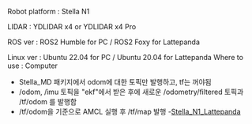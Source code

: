 Robot platform : Stella N1

LIDAR : YDLIDAR x4 or YDLIDAR x4 Pro

ROS ver : ROS2 Humble for PC / ROS2 Foxy for Lattepanda

Linux ver : Ubuntu 22.04 for PC / Ubuntu 20.04 for Lattepanda
Where to use : Computer

- Stella_MD 패키지에서 odom에 대한 토픽만 발행하고, tf는 꺼야됨
- /odom, /imu 토픽을 "ekf"에서 받은 후에 새로운 /odometry/filtered 토픽과 /tf/odom 를 발행함 
- /tf/odom을 기준으로 AMCL 실행 후 /tf/map 발행 
-[Stella_N1_Lattepanda](https://github.com/Gyeongrok-Jang/Stella_N1_Lattepanda)
